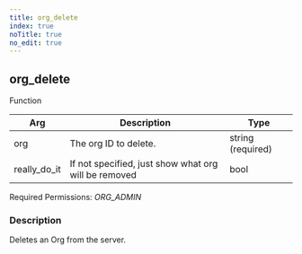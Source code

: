 ```yaml
---
title: org_delete
index: true
noTitle: true
no_edit: true
---
```




<div class="vql_item"></div>


## org_delete
<span class='vql_type pull-right page-header'>Function</span>



<div class="vqlargs"></div>

Arg | Description | Type
----|-------------|-----
org|The org ID to delete.|string (required)
really_do_it|If not specified, just show what org will be removed|bool

Required Permissions: 
<i class="linkcolour label pull-right label-success">ORG_ADMIN</i>

### Description

Deletes an Org from the server.

